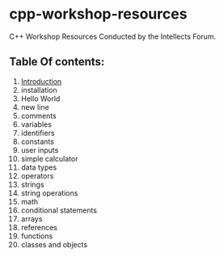 # cpp-workshop-resources
C++ Workshop Resources Conducted by the Intellects Forum.

## Table Of contents:
1. [Introduction](/01-intro.md) 
2. installation
3. Hello World
4. new line
5. comments
6. variables
7. identifiers
8. constants
9. user inputs
10. simple calculator
11. data types
12. operators
13. strings
14. string operations
15. math
16. conditional statements
17. arrays
18. references
19. functions
20. classes and objects
